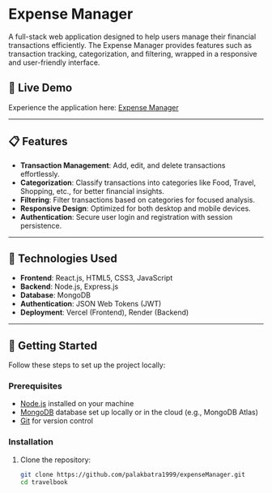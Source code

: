 # Expense Manager

A full-stack web application designed to help users manage their financial transactions efficiently. The Expense Manager provides features such as transaction tracking, categorization, and filtering, wrapped in a responsive and user-friendly interface.

## 🌟 **Live Demo**
Experience the application here: [Expense Manager](https://expense-manager-two-azure.vercel.app/)

---

## 📋 **Features**

- **Transaction Management**: Add, edit, and delete transactions effortlessly.
- **Categorization**: Classify transactions into categories like Food, Travel, Shopping, etc., for better financial insights.
- **Filtering**: Filter transactions based on categories for focused analysis.
- **Responsive Design**: Optimized for both desktop and mobile devices.
- **Authentication**: Secure user login and registration with session persistence.

---

## 🔧 **Technologies Used**

- **Frontend**: React.js, HTML5, CSS3, JavaScript
- **Backend**: Node.js, Express.js
- **Database**: MongoDB
- **Authentication**: JSON Web Tokens (JWT)
- **Deployment**: Vercel (Frontend), Render (Backend)

---

## 🚀 **Getting Started**

Follow these steps to set up the project locally:

### Prerequisites
- [Node.js](https://nodejs.org/) installed on your machine
- [MongoDB](https://www.mongodb.com/) database set up locally or in the cloud (e.g., MongoDB Atlas)
- [Git](https://git-scm.com/) for version control

### Installation
1. Clone the repository:
   ```bash
   git clone https://github.com/palakbatra1999/expenseManager.git
   cd travelbook


